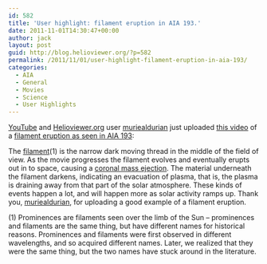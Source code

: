```yaml
---
id: 582
title: 'User highlight: filament eruption in AIA 193.'
date: 2011-11-01T14:30:47+00:00
author: jack
layout: post
guid: http://blog.helioviewer.org/?p=582
permalink: /2011/11/01/user-highlight-filament-eruption-in-aia-193/
categories:
  - AIA
  - General
  - Movies
  - Science
  - User Highlights
---
```

[YouTube](http://www.youtube.com) and [Helioviewer.org](http://www.helioviewer.org) user [muriealdurian](http://www.youtube.com/user/muriealdurian) just uploaded [this video](http://helioviewer.org/?movieId=dCs15) of a [filament eruption as seen in AIA 193](http://www.youtube.com/watch?v=uuNjzjOwH0M):



The [filament](http://en.wikipedia.org/wiki/Solar_prominence)(1) is the narrow dark moving thread in the middle of the field of view. As the movie progresses the filament evolves and eventually erupts out in to space, causing a [coronal mass ejection](http://helios.gsfc.nasa.gov/cme.html). The material underneath the filament darkens, indicating an evacuation of plasma, that is, the plasma is draining away from that part of the solar atmosphere. These kinds of events happen a lot, and will happen more as solar activity ramps up. Thank you, [muriealdurian](http://www.youtube.com/user/muriealdurian), for uploading a good example of a filament eruption.

(1) Prominences are filaments seen over the limb of the Sun &#8211; prominences and filaments are the same thing, but have different names for historical reasons. Prominences and filaments were first observed in different wavelengths, and so acquired different names. Later, we realized that they were the same thing, but the two names have stuck around in the literature.

